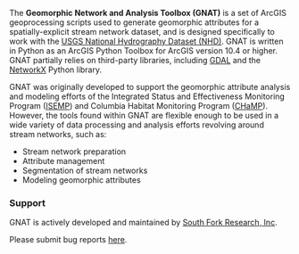 The **Geomorphic Network and Analysis Toolbox (GNAT)** is a set of ArcGIS geoprocessing scripts used to generate 
geomorphic attributes for a spatially-explicit stream network dataset, and is designed specifically to work with the
[USGS National Hydrography Dataset (NHD)](https://nhd.usgs.gov).  GNAT is written in Python as an 
ArcGIS Python Toolbox for ArcGIS version 10.4 or higher. GNAT partially relies on third-party libraries, including 
[GDAL](https://gdal.org) and the [NetworkX](https://networkx.github.io/documentation/networkx-1.11/) Python library.

GNAT was originally developed to support the geomorphic attribute analysis and modeling efforts of the Integrated
 Status and Effectiveness Monitoring Program ([ISEMP](http://isemp.org)) and Columbia Habitat Monitoring Program 
 ([CHaMP](https://www.champmonitoring.org)). However, the tools found within GNAT are flexible enough to be used in 
 a wide variety of data processing and analysis efforts revolving around stream networks, such as:

* Stream network preparation
* Attribute management
* Segmentation of stream networks
* Modeling geomorphic attributes


###  Support

GNAT is actively developed and maintained by [South Fork Research, Inc](http://southforkresearch.org). 

Please submit bug reports [here](https://github.com/Riverscapes/arcGNAT/issues).
